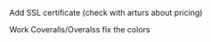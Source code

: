 
Add SSL certificate (check with arturs about pricing)

Work Coveralls/Overalss fix the colors












